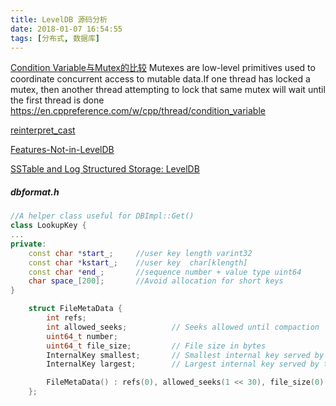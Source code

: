 ```yaml
---
title: LevelDB 源码分析
date: 2018-01-07 16:54:55
tags: [分布式, 数据库]
---
```

[Condition Variable与Mutex的比较](https://www.gnu.org/software/guile/manual/html_node/Mutexes-and-Condition-Variables.html)
Mutexes are low-level primitives used to coordinate concurrent access to mutable data.If one thread has locked a mutex, then another thread attempting to lock that same mutex will wait until the first thread is done
https://en.cppreference.com/w/cpp/thread/condition_variable
<!-- more -->  

[reinterpret_cast](https://en.cppreference.com/w/cpp/language/reinterpret_cast) 

[Features-Not-in-LevelDB](https://github.com/facebook/rocksdb/wiki/Features-Not-in-LevelDB)

[SSTable and Log Structured Storage: LevelDB](https://www.igvita.com/2012/02/06/sstable-and-log-structured-storage-leveldb/)

##### dbformat.h
```cpp
//A helper class useful for DBImpl::Get()
class LookupKey {
...
private:
    const char *start_;     //user key length varint32 
    const char *kstart_;    //user key  char[klength]
    const char *end_;       //sequence number + value type uint64
    char space_[200];       //Avoid allocation for short keys
}
```

```cpp
    struct FileMetaData {
        int refs;                   
        int allowed_seeks;          // Seeks allowed until compaction
        uint64_t number;
        uint64_t file_size;         // File size in bytes
        InternalKey smallest;       // Smallest internal key served by table
        InternalKey largest;        // Largest internal key served by table

        FileMetaData() : refs(0), allowed_seeks(1 << 30), file_size(0) {}
    };
```

